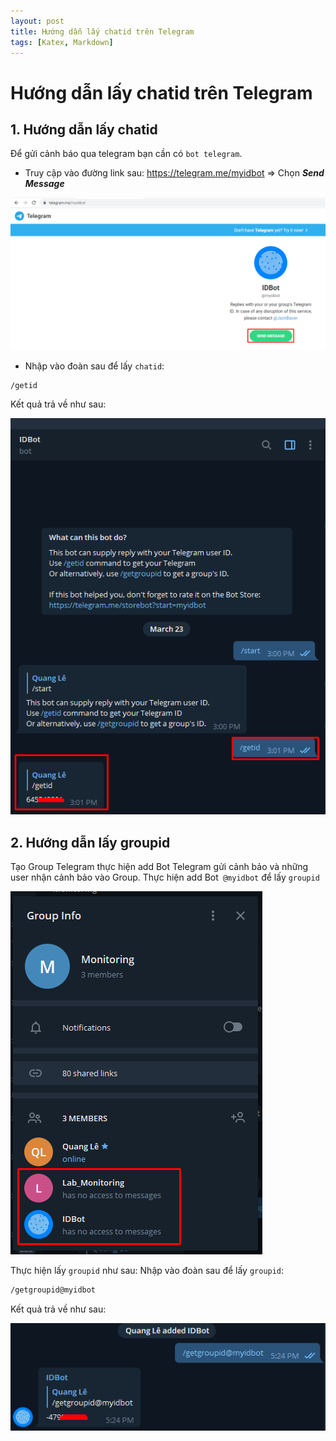 ```yaml
---
layout: post
title: Hướng dẫn lấy chatid trên Telegram
tags: [Katex, Markdown]
---
```


# Hướng dẫn lấy chatid trên Telegram

## 1. Hướng dẫn lấy chatid

Để gửi cảnh báo qua telegram bạn cần có  `bot telegram`.

- Truy cập vào đường link sau: https://telegram.me/myidbot => Chọn ***Send Message***

![](/images/img-telegram/Screenshot_001.png)

- Nhập vào đoàn sau để lấy `chatid`:

```sh
/getid
```

Kết quả trả về như sau:

![](/images/img-telegram/Screenshot_002.png)

## 2. Hướng dẫn lấy groupid

Tạo Group Telegram thực hiện add Bot Telegram gửi cảnh bảo và những user nhận cảnh bảo vào Group. Thực hiện add Bot` @myidbot` để lấy `groupid`

![](/images/img-telegram/Screenshot_003.png)

Thực hiện lấy `groupid` như sau: Nhập vào đoàn sau để lấy `groupid`:
```sh
/getgroupid@myidbot
```
Kết quả trả về như sau:

![](/images/img-telegram/Screenshot_004.png)